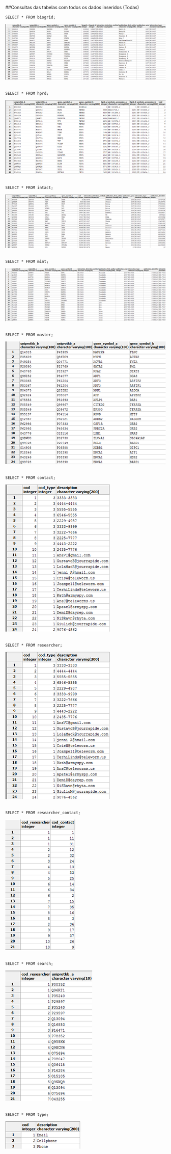 ##Consultas das tabelas com todos os dados inseridos (Todas)<br>

    SELECT * FROM biogrid;
![Alt text](https://github.com/annavicente/trab01/blob/desenvolvimento/Imagens/consultas/biogrid-select.png) <br><br>

    SELECT * FROM hprd;
![Alt text](https://github.com/annavicente/trab01/blob/desenvolvimento/Imagens/consultas/hprd.png) <br><br>

    SELECT * FROM intact;
![Alt text](https://github.com/annavicente/trab01/blob/desenvolvimento/Imagens/consultas/intact.png) <br><br>

    SELECT * FROM mint;
![Alt text](https://github.com/annavicente/trab01/blob/desenvolvimento/Imagens/consultas/mint.png) <br><br>

    SELECT * FROM master; 
![Alt text](https://github.com/annavicente/trab01/blob/desenvolvimento/Imagens/consultas/master.png) <br><br>

    SELECT * FROM contact;
![Alt text](https://github.com/annavicente/trab01/blob/desenvolvimento/Imagens/consultas/contact.png) <br><br>

    SELECT * FROM researcher;
![Alt text](https://github.com/annavicente/trab01/blob/desenvolvimento/Imagens/consultas/contact.png) <br><br>

    SELECT * FROM researcher_contact;
![Alt text](https://github.com/annavicente/trab01/blob/desenvolvimento/Imagens/consultas/researcher_contact.png) <br><br>

    SELECT * FROM search;
![Alt text](https://github.com/annavicente/trab01/blob/desenvolvimento/Imagens/consultas/search.png) <br><br>

    SELECT * FROM type;
![Alt text](https://github.com/annavicente/trab01/blob/desenvolvimento/Imagens/consultas/type.png) <br><br>


